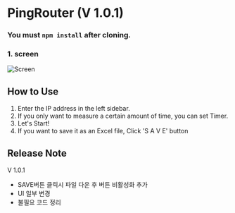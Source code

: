 # PingRouter (V 1.0.1)

### You must `npm install` after cloning.

### 1. screen

![Screen](https://user-images.githubusercontent.com/51731660/116047154-bf5d1180-a6ae-11eb-8ea8-61ea56b2618e.png)

## How to Use

1. Enter the IP address in the left sidebar.
2. If you only want to measure a certain amount of time, you can set Timer.
3. Let's Start!
4. If you want to save it as an Excel file, Click 'S A V E' button

## Release Note

V 1.0.1

- SAVE버튼 클릭시 파일 다운 후 버튼 비활성화 추가
- UI 일부 변경
- 불필요 코드 정리

